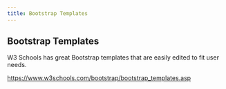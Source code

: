 ```yaml
---
title: Bootstrap Templates
---
```

## Bootstrap Templates

W3 Schools has great Bootstrap templates that are easily edited to fit user needs.  


https://www.w3schools.com/bootstrap/bootstrap_templates.asp
